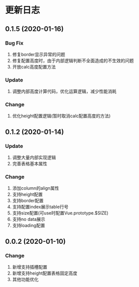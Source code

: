 # 更新日志

## 0.1.5 (2020-01-16)

### Bug Fix
1. 修复border显示异常的问题
2. 修复配置高度时，由于内部逻辑判断不全面造成的不生效的问题
3. 开放calc高度配置方法

### Update
1. 调整内部高度计算代码，优化运算逻辑，减少性能消耗

### Change
1. 优化height配置逻辑(暂时取消calc配置高度的方法)


## 0.1.2 (2020-01-14)

### Update
1. 调整大量内部实现逻辑
2. 完善表格基本属性

### Change
1. 添加column的align属性
2. 支持height配置
3. 支持border配置
4. 支持配置index展示table行号
5. 支持size配置(可use时配置Vue.prototype.$SIZE)
6. 支持no data展示
7. 支持loading配置

## 0.0.2 (2020-01-10)

### Change

1. 新增支持插槽配置
2. 新增支持height配置表格固定高度
3. 其他功能优化







